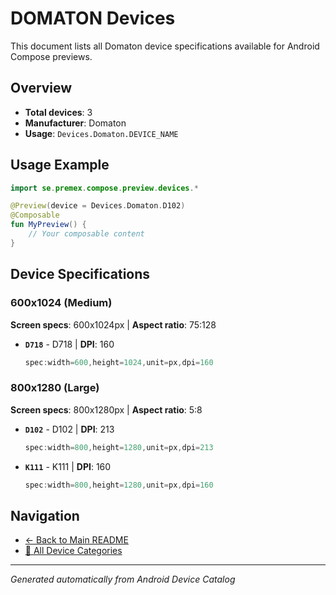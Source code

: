 # DOMATON Devices

This document lists all Domaton device specifications available for Android Compose previews.

## Overview

- **Total devices**: 3
- **Manufacturer**: Domaton
- **Usage**: `Devices.Domaton.DEVICE_NAME`

## Usage Example

```kotlin
import se.premex.compose.preview.devices.*

@Preview(device = Devices.Domaton.D102)
@Composable
fun MyPreview() {
    // Your composable content
}
```

## Device Specifications

### 600x1024 (Medium)

**Screen specs**: 600x1024px | **Aspect ratio**: 75:128

- **`D718`** - D718 | **DPI**: 160
  ```kotlin
  spec:width=600,height=1024,unit=px,dpi=160
  ```

### 800x1280 (Large)

**Screen specs**: 800x1280px | **Aspect ratio**: 5:8

- **`D102`** - D102 | **DPI**: 213
  ```kotlin
  spec:width=800,height=1280,unit=px,dpi=213
  ```

- **`K111`** - K111 | **DPI**: 160
  ```kotlin
  spec:width=800,height=1280,unit=px,dpi=160
  ```

## Navigation

- [← Back to Main README](../../README.md)
- [📱 All Device Categories](../README.md)

---
*Generated automatically from Android Device Catalog*
